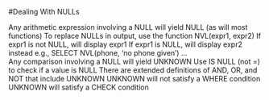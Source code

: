 #Dealing With NULLs

Any arithmetic expression involving a NULL will yield NULL (as will most functions)
To replace NULLs in output, use the function NVL(expr1, expr2)
If expr1 is not NULL, will display expr1
If expr1 is NULL, will display expr2 instead
e.g., SELECT NVL(phone, ‘no phone given’) …
<br>
Any comparison involving a NULL will yield UNKNOWN
Use IS NULL (not =) to check if a value is NULL
There are extended definitions of AND, OR, and NOT that include UNKNOWN
UNKNOWN will not satisfy a WHERE condition
UNKNOWN will satisfy a CHECK condition